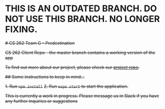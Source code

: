 # THIS IS AN OUTDATED BRANCH. DO NOT USE THIS BRANCH. NO LONGER FIXING. 

~~# CS 262 Team G - Predestination~~

~~CS 262 Client Repo - the master branch contains a working version of the app~~

~~To find out more about our project, please check our [project repo](https://github.com/calvin-cs262-fall2020-teamG/predestination-client).~~


~~## Some instructions to keep in mind...~~

~~1. Run `npm install`~~
~~2. Run `expo start` to start the application.~~

~~This is currently a work in progress. Please message us in Slack if you have any further inquiries or suggestions~~
